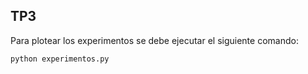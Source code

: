 ## TP3

Para plotear los experimentos se debe ejecutar el siguiente comando:
```bash
python experimentos.py
```
